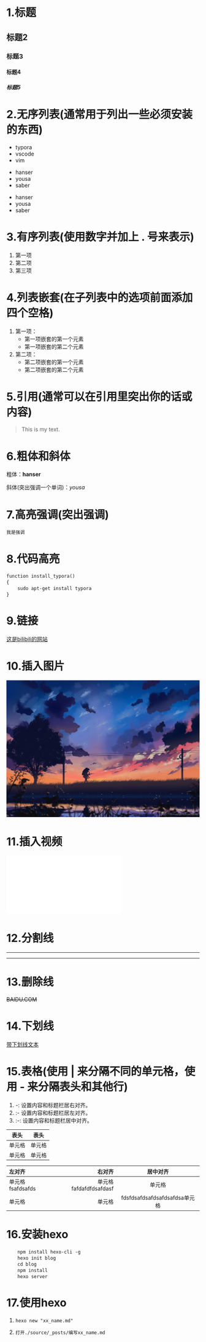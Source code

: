 # 1.标题
## 标题2
### 标题3
#### 标题4
##### 标题5

# 2.无序列表(通常用于列出一些必须安装的东西)
- typora
- vscode
- vim


* hanser
* yousa
* saber


+ hanser
+ yousa
+ saber

# 3.有序列表(使用数字并加上 . 号来表示)
1. 第一项
2. 第二项
3. 第三项

# 4.列表嵌套(在子列表中的选项前面添加四个空格)
1. 第一项：
    - 第一项嵌套的第一个元素
    - 第一项嵌套的第二个元素
2. 第二项：
    - 第二项嵌套的第一个元素
    - 第二项嵌套的第二个元素

# 5.引用(通常可以在引用里突出你的话或内容)
> This is my text.

# 6.粗体和斜体
粗体：**hanser**

斜体(突出强调一个单词)：*yousa*

# 7.高亮强调(突出强调)
`我是强调`

# 8.代码高亮
```shell
function install_typora()
{
    sudo apt-get install typora
}
```

# 9.链接
[这是bilibili的网站](https://www.bilibili.com)

# 10.插入图片
![xx_name](../20.jpg)

# 11.插入视频
<iframe src="//player.bilibili.com/player.html?aid=838153936&bvid=BV1Vg4y1B7KJ&cid=192008709&page=1" scrolling="no" border="0" frameborder="no" framespacing="0" allowfullscreen="true"> </iframe>

# 12.分割线
***  

---

# 13.删除线
~~BAIDU.COM~~

# 14.下划线
<u>带下划线文本</u>

# 15.表格(使用 | 来分隔不同的单元格，使用 - 来分隔表头和其他行)
1. -: 设置内容和标题栏居右对齐。
2. :- 设置内容和标题栏居左对齐。
3. :-: 设置内容和标题栏居中对齐。

|  表头   | 表头  |
|  ----   | ----  |
| 单元格  | 单元格|
| 单元格  | 单元格|

| 左对齐 | 右对齐 | 居中对齐 |
| :-----| ----: | :----: |
| 单元格fsafdsafds | 单元格fafdafdfdsafdasf | 单元格 |
| 单元格 | 单元格 |fdsfdsafdsafdsafdsafdsa单元格 |

# 16.安装hexo
```
    npm install hexo-cli -g
    hexo init blog
    cd blog
    npm install
    hexo server
```

# 17.使用hexo
1. `hexo new "xx_name.md"`

2. `打开./source/_posts/编写xx_name.md`


